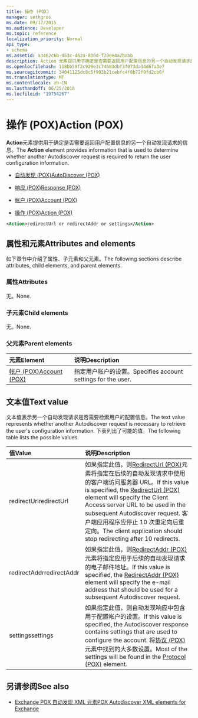 ```yaml
---
title: 操作 (POX)
manager: sethgros
ms.date: 09/17/2015
ms.audience: Developer
ms.topic: reference
localization_priority: Normal
api_type:
- schema
ms.assetid: a3462c6b-453c-462a-830d-f29ee4a2babb
description: Action 元素提供用于确定是否需要返回用户配置信息的另一个自动发现请求的信息。
ms.openlocfilehash: 118bb59f2c929e3c74683dbf3f073da34d67a3e7
ms.sourcegitcommit: 34041125dc8c5f993b21cebfc4f8b72f0fd2cb6f
ms.translationtype: MT
ms.contentlocale: zh-CN
ms.lasthandoff: 06/25/2018
ms.locfileid: "19754267"
---
```

# <a name="action-pox"></a><span data-ttu-id="7dcdc-103">操作 (POX)</span><span class="sxs-lookup"><span data-stu-id="7dcdc-103">Action (POX)</span></span>

<span data-ttu-id="7dcdc-104">**Action**元素提供用于确定是否需要返回用户配置信息的另一个自动发现请求的信息。</span><span class="sxs-lookup"><span data-stu-id="7dcdc-104">The **Action** element provides information that is used to determine whether another Autodiscover request is required to return the user configuration information.</span></span> 
  
- [<span data-ttu-id="7dcdc-105">自动发现 (POX)</span><span class="sxs-lookup"><span data-stu-id="7dcdc-105">AutoDiscover (POX)</span></span>](autodiscover-pox.md)
  
- [<span data-ttu-id="7dcdc-106">响应 (POX)</span><span class="sxs-lookup"><span data-stu-id="7dcdc-106">Response (POX)</span></span>](response-pox.md)
  
- [<span data-ttu-id="7dcdc-107">帐户 (POX)</span><span class="sxs-lookup"><span data-stu-id="7dcdc-107">Account (POX)</span></span>](account-pox.md)
  
- [<span data-ttu-id="7dcdc-108">操作 (POX)</span><span class="sxs-lookup"><span data-stu-id="7dcdc-108">Action (POX)</span></span>](action-pox.md)
  
```xml
<Action>redirectUrl or redirectAddr or settings</Action>
```

## <a name="attributes-and-elements"></a><span data-ttu-id="7dcdc-109">属性和元素</span><span class="sxs-lookup"><span data-stu-id="7dcdc-109">Attributes and elements</span></span>

<span data-ttu-id="7dcdc-110">如下章节中介绍了属性、子元素和父元素。</span><span class="sxs-lookup"><span data-stu-id="7dcdc-110">The following sections describe attributes, child elements, and parent elements.</span></span>
  
### <a name="attributes"></a><span data-ttu-id="7dcdc-111">属性</span><span class="sxs-lookup"><span data-stu-id="7dcdc-111">Attributes</span></span>

<span data-ttu-id="7dcdc-112">无。</span><span class="sxs-lookup"><span data-stu-id="7dcdc-112">None.</span></span>
  
### <a name="child-elements"></a><span data-ttu-id="7dcdc-113">子元素</span><span class="sxs-lookup"><span data-stu-id="7dcdc-113">Child elements</span></span>

<span data-ttu-id="7dcdc-114">无。</span><span class="sxs-lookup"><span data-stu-id="7dcdc-114">None.</span></span>
  
### <a name="parent-elements"></a><span data-ttu-id="7dcdc-115">父元素</span><span class="sxs-lookup"><span data-stu-id="7dcdc-115">Parent elements</span></span>

|<span data-ttu-id="7dcdc-116">**元素**</span><span class="sxs-lookup"><span data-stu-id="7dcdc-116">**Element**</span></span>|<span data-ttu-id="7dcdc-117">**说明**</span><span class="sxs-lookup"><span data-stu-id="7dcdc-117">**Description**</span></span>|
|:-----|:-----|
|[<span data-ttu-id="7dcdc-118">帐户 (POX)</span><span class="sxs-lookup"><span data-stu-id="7dcdc-118">Account (POX)</span></span>](account-pox.md) <br/> |<span data-ttu-id="7dcdc-119">指定用户帐户的设置。</span><span class="sxs-lookup"><span data-stu-id="7dcdc-119">Specifies account settings for the user.</span></span>  <br/> |
   
## <a name="text-value"></a><span data-ttu-id="7dcdc-120">文本值</span><span class="sxs-lookup"><span data-stu-id="7dcdc-120">Text value</span></span>

<span data-ttu-id="7dcdc-121">文本值表示另一个自动发现请求是否需要检索用户的配置信息。</span><span class="sxs-lookup"><span data-stu-id="7dcdc-121">The text value represents whether another Autodiscover request is necessary to retrieve the user's configuration information.</span></span> <span data-ttu-id="7dcdc-122">下表列出了可能的值。</span><span class="sxs-lookup"><span data-stu-id="7dcdc-122">The following table lists the possible values.</span></span>
  
|<span data-ttu-id="7dcdc-123">**值**</span><span class="sxs-lookup"><span data-stu-id="7dcdc-123">**Value**</span></span>|<span data-ttu-id="7dcdc-124">**说明**</span><span class="sxs-lookup"><span data-stu-id="7dcdc-124">**Description**</span></span>|
|:-----|:-----|
|<span data-ttu-id="7dcdc-125">redirectUrl</span><span class="sxs-lookup"><span data-stu-id="7dcdc-125">redirectUrl</span></span>  <br/> |<span data-ttu-id="7dcdc-126">如果指定此值，则[RedirectUrl (POX)](redirecturl-pox.md)元素将指定在后续的自动发现请求中使用的客户端访问服务器 URL。</span><span class="sxs-lookup"><span data-stu-id="7dcdc-126">If this value is specified, the [RedirectUrl (POX)](redirecturl-pox.md) element will specify the Client Access server URL to be used in the subsequent Autodiscover request.</span></span> <span data-ttu-id="7dcdc-127">客户端应用程序应停止 10 次重定向后重定向。</span><span class="sxs-lookup"><span data-stu-id="7dcdc-127">The client application should stop redirecting after 10 redirects.</span></span>  <br/> |
|<span data-ttu-id="7dcdc-128">redirectAddr</span><span class="sxs-lookup"><span data-stu-id="7dcdc-128">redirectAddr</span></span>  <br/> |<span data-ttu-id="7dcdc-129">如果指定此值，则[RedirectAddr (POX)](redirectaddr-pox.md)元素将指定应用于后续的自动发现请求的电子邮件地址。</span><span class="sxs-lookup"><span data-stu-id="7dcdc-129">If this value is specified, the [RedirectAddr (POX)](redirectaddr-pox.md) element will specify the e-mail address that should be used for a subsequent Autodiscover request.</span></span>  <br/> |
|<span data-ttu-id="7dcdc-130">settings</span><span class="sxs-lookup"><span data-stu-id="7dcdc-130">settings</span></span>  <br/> |<span data-ttu-id="7dcdc-131">如果指定此值，则自动发现响应中包含用于配置帐户的设置。</span><span class="sxs-lookup"><span data-stu-id="7dcdc-131">If this value is specified, the Autodiscover response contains settings that are used to configure the account.</span></span> <span data-ttu-id="7dcdc-132">将[协议 (POX)](protocol-pox.md)元素中找到的大多数设置。</span><span class="sxs-lookup"><span data-stu-id="7dcdc-132">Most of the settings will be found in the [Protocol (POX)](protocol-pox.md) element.</span></span>  <br/> |
   
## <a name="see-also"></a><span data-ttu-id="7dcdc-133">另请参阅</span><span class="sxs-lookup"><span data-stu-id="7dcdc-133">See also</span></span>

- [<span data-ttu-id="7dcdc-134">Exchange POX 自动发现 XML 元素</span><span class="sxs-lookup"><span data-stu-id="7dcdc-134">POX Autodiscover XML elements for Exchange</span></span>](pox-autodiscover-xml-elements-for-exchange.md)

